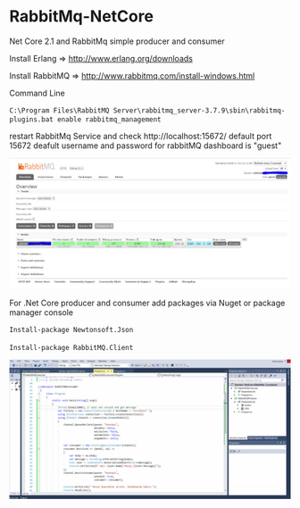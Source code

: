 # RabbitMq-NetCore
Net Core 2.1 and RabbitMq simple producer and consumer 

Install Erlang => http://www.erlang.org/downloads

Install RabbitMQ => http://www.rabbitmq.com/install-windows.html

Command Line
```
C:\Program Files\RabbitMQ Server\rabbitmq_server-3.7.9\sbin\rabbitmq-plugins.bat enable rabbitmq_management

```

restart RabbitMq Service and check http://localhost:15672/ 
default port 15672 deafult username and password for rabbitMQ dashboard is "guest"

![RabbitMQ Dashboard](https://github.com/EnesAys/RabbitMq-NetCore/blob/master/rabbitMQ-Dashboard.JPG)

For .Net Core producer and consumer add packages via Nuget or package manager console

```
Install-package Newtonsoft.Json

Install-package RabbitMQ.Client
```

![.Net Core Produces-Consumer](https://github.com/EnesAys/RabbitMq-NetCore/blob/master/rabbitMQ.gif)

